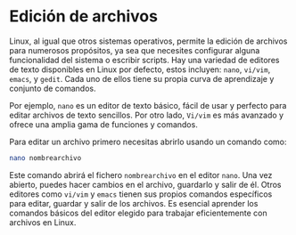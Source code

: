 # Edición de archivos 

Linux, al igual que otros sistemas operativos, permite la edición de archivos para numerosos propósitos, ya sea que necesites configurar alguna funcionalidad del sistema o escribir scripts. Hay una variedad de editores de texto disponibles en Linux por defecto, estos incluyen: `nano`, `vi/vim`, `emacs`, y `gedit`. Cada uno de ellos tiene su propia curva de aprendizaje y conjunto de comandos.

Por ejemplo, `nano` es un editor de texto básico, fácil de usar y perfecto para editar archivos de texto sencillos. Por otro lado, `Vi/vim` es más avanzado y ofrece una amplia gama de funciones y comandos.

Para editar un archivo primero necesitas abrirlo usando un comando como:

```bash
nano nombrearchivo
```

Este comando abrirá el fichero `nombrearchivo` en el editor ``nano``. Una vez abierto, puedes hacer cambios en el archivo, guardarlo y salir de él. Otros editores como `vi/vim` y `emacs` tienen sus propios comandos específicos para editar, guardar y salir de los archivos. Es esencial aprender los comandos básicos del editor elegido para trabajar eficientemente con archivos en Linux.